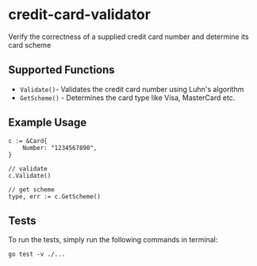 # credit-card-validator
Verify the correctness of a supplied credit card number and determine its card scheme

## Supported Functions
- `Validate()`- Validates the credit card number using Luhn's algorithm
- `GetScheme()` - Determines the card type like Visa, MasterCard etc.

## Example Usage
```
c := &Card{
    Number: "1234567890",
}

// validate
c.Validate()

// get scheme
type, err := c.GetScheme()
```

## Tests
To run the tests, simply run the following commands in terminal:
```
go test -v ./...
```